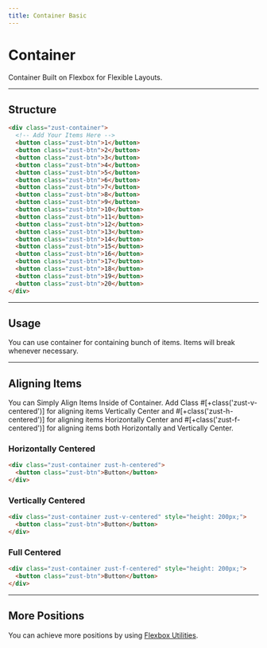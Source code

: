 ```yaml
---
title: Container Basic
---
```


# Container
Container Built on Flexbox for Flexible Layouts.

---


## Structure
```html {snippet}
<div class="zust-container">
  <!-- Add Your Items Here -->
  <button class="zust-btn">1</button>
  <button class="zust-btn">2</button>
  <button class="zust-btn">3</button>
  <button class="zust-btn">4</button>
  <button class="zust-btn">5</button>
  <button class="zust-btn">6</button>
  <button class="zust-btn">7</button>
  <button class="zust-btn">8</button>
  <button class="zust-btn">9</button>
  <button class="zust-btn">10</button>
  <button class="zust-btn">11</button>
  <button class="zust-btn">12</button>
  <button class="zust-btn">13</button>
  <button class="zust-btn">14</button>
  <button class="zust-btn">15</button>
  <button class="zust-btn">16</button>
  <button class="zust-btn">17</button>
  <button class="zust-btn">18</button>
  <button class="zust-btn">19</button>
  <button class="zust-btn">20</button>
</div>
```
---


## Usage
You can use container for containing bunch of items. Items will break whenever necessary.

---


## Aligning Items
You can Simply Align Items Inside of Container. Add Class  #[+class('zust-v-centered')] for aligning items Vertically Center and #[+class('zust-h-centered')] for aligning items Horizontally Center and  #[+class('zust-f-centered')] for aligning items both Horizontally and Vertically Center.

### Horizontally Centered
```html {snippet}
<div class="zust-container zust-h-centered">
  <button class="zust-btn">Button</button>
</div>
```

### Vertically Centered
```html {snippet}
<div class="zust-container zust-v-centered" style="height: 200px;">
  <button class="zust-btn">Button</button>
</div>
```

### Full Centered
```html {snippet}
<div class="zust-container zust-f-centered" style="height: 200px;">
  <button class="zust-btn">Button</button>
</div>
```
---


## More Positions
You can achieve more positions by using [Flexbox Utilities](../helpers/#flexbox).
